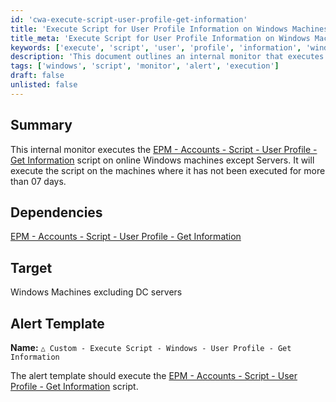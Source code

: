 ```yaml
---
id: 'cwa-execute-script-user-profile-get-information'
title: 'Execute Script for User Profile Information on Windows Machines'
title_meta: 'Execute Script for User Profile Information on Windows Machines'
keywords: ['execute', 'script', 'user', 'profile', 'information', 'windows']
description: 'This document outlines an internal monitor that executes a specific script to retrieve user profile information from online Windows machines, excluding servers. The script is executed only if it has not been run in the last 7 days, ensuring timely updates on user profile data.'
tags: ['windows', 'script', 'monitor', 'alert', 'execution']
draft: false
unlisted: false
---
```

## Summary

This internal monitor executes the [EPM - Accounts - Script - User Profile - Get Information](https://proval.itglue.com/DOC-5078775-8476496) script on online Windows machines except Servers. It will execute the script on the machines where it has not been executed for more than 07 days.

## Dependencies

[EPM - Accounts - Script - User Profile - Get Information](https://proval.itglue.com/DOC-5078775-8476496)

## Target

Windows Machines excluding DC servers

## Alert Template

**Name:** `△ Custom - Execute Script - Windows - User Profile - Get Information`  

The alert template should execute the [EPM - Accounts - Script - User Profile - Get Information](https://proval.itglue.com/DOC-5078775-8476496) script.


